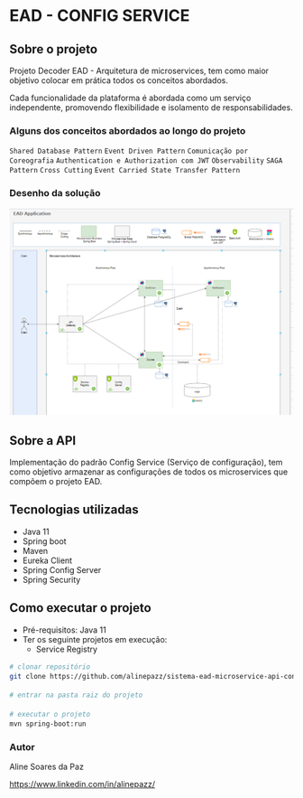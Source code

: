 # EAD - CONFIG SERVICE

## Sobre o projeto
Projeto Decoder EAD - Arquitetura de microservices, tem como maior
objetivo colocar em prática todos os conceitos abordados.

Cada funcionalidade da plataforma é abordada como um serviço independente, promovendo flexibilidade e isolamento de responsabilidades.

### Alguns dos conceitos abordados ao longo do projeto
`Shared Database Pattern`
`Event Driven Pattern`
`Comunicação por Coreografia`
`Authentication e Authorization com JWT`
`Observability`
`SAGA Pattern`
`Cross
Cutting`
`Event Carried State Transfer Pattern`

### Desenho da solução
![Desenho da solucao ead](imagens/projeto.png)

## Sobre a API
Implementação do padrão Config Service (Serviço de configuração), tem como objetivo armazenar
as configurações de todos os microservices que compõem o projeto EAD.

## Tecnologias utilizadas
- Java 11
- Spring boot
- Maven
- Eureka Client
- Spring Config Server
- Spring Security

## Como executar o projeto
- Pré-requisitos: Java 11
- Ter os seguinte projetos em execução:
    - Service Registry
    
```bash
# clonar repositório
git clone https://github.com/alinepazz/sistema-ead-microservice-api-configserver.git

# entrar na pasta raiz do projeto

# executar o projeto
mvn spring-boot:run
```
### Autor
Aline Soares da Paz

https://www.linkedin.com/in/alinepazz/